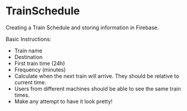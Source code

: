 # TrainSchedule
Creating a Train Schedule and storing information in Firebase. 

Basic Instructions:

- Train name
- Destination
- First train time (24h)
- Frequency (minutes)
- Calculate when the next train will arrive. They should be relative to current time.
- Users from different machines should be able to see the same train times. 
- Make any attempt to have it look pretty! 



